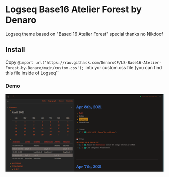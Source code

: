 # Logseq Base16 Atelier Forest by Denaro
Logseq theme based on "Based 16 Atelier Forest" special thanks no Nikdoof

## Install

Copy ``@import url('https://raw.githack.com/DenaroCF/LS-Base16-Atelier-Forest-by-Denaro/main/custom.css');`` into yor custom.css file (you can find this file inside of Logseq``

### Demo

![Drk-theme](imgs/Dark-base16.png)

